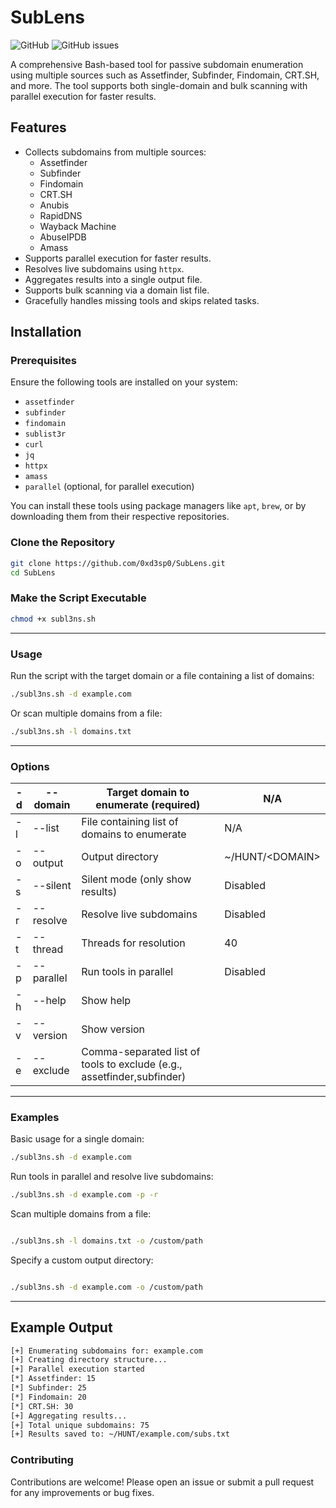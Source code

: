 # SubLens

![GitHub](https://img.shields.io/github/license/0xd3sp0/SubLens) ![GitHub issues](https://img.shields.io/github/issues/0xd3sp0/SubLens)

A comprehensive Bash-based tool for passive subdomain enumeration using multiple sources such as Assetfinder, Subfinder, Findomain, CRT.SH, and more. The tool supports both single-domain and bulk scanning with parallel execution for faster results.

## Features

- Collects subdomains from multiple sources:
  - Assetfinder
  - Subfinder
  - Findomain
  - CRT.SH
  - Anubis
  - RapidDNS
  - Wayback Machine
  - AbuseIPDB
  - Amass
- Supports parallel execution for faster results.
- Resolves live subdomains using `httpx`.
- Aggregates results into a single output file.
- Supports bulk scanning via a domain list file.
- Gracefully handles missing tools and skips related tasks.

## Installation

### Prerequisites

Ensure the following tools are installed on your system:

- `assetfinder`
- `subfinder`
- `findomain`
- `sublist3r`
- `curl`
- `jq`
- `httpx`
- `amass`
- `parallel` (optional, for parallel execution)

You can install these tools using package managers like `apt`, `brew`, or by downloading them from their respective repositories.

### Clone the Repository

```bash
git clone https://github.com/0xd3sp0/SubLens.git
cd SubLens
```

### Make the Script Executable
```bash
chmod +x subl3ns.sh
```
---
### Usage

Run the script with the target domain or a file containing a list of domains:

```bash
./subl3ns.sh -d example.com
```
Or scan multiple domains from a file:
```bash
./subl3ns.sh -l domains.txt
```
---

### Options
|-d |--domain   |Target domain to enumerate (required)       |N/A                  |
|---|-----------|--------------------------------------------|---------------------|
|-l | --list    |File containing list of domains to enumerate|N/A                  |
|-o | --output  |Output directory                            |~/HUNT/&lt;DOMAIN&gt;|
|-s | --silent  |Silent mode (only show results)             |Disabled             |
|-r | --resolve |Resolve live subdomains                     |Disabled             |
|-t | --thread  |Threads for resolution                      |40                   |
|-p | --parallel|Run tools in parallel                       |Disabled             |
|-h | --help    |Show help                                   |                     |
|-v | --version |Show version                                |                     |
|-e | --exclude |Comma-separated list of tools to exclude (e.g., assetfinder,subfinder)
---
### Examples
Basic usage for a single domain:
```bash
./subl3ns.sh -d example.com
```
Run tools in parallel and resolve live subdomains:
```bash
./subl3ns.sh -d example.com -p -r
```
Scan multiple domains from a file:
```bash

./subl3ns.sh -l domains.txt -o /custom/path
```
Specify a custom output directory:
```bash

./subl3ns.sh -d example.com -o /custom/path
```
---
## Example Output
```bash
[+] Enumerating subdomains for: example.com
[+] Creating directory structure...
[+] Parallel execution started
[*] Assetfinder: 15
[*] Subfinder: 25
[*] Findomain: 20
[*] CRT.SH: 30
[+] Aggregating results...
[+] Total unique subdomains: 75
[+] Results saved to: ~/HUNT/example.com/subs.txt
```

### Contributing
Contributions are welcome! Please open an issue or submit a pull request for any improvements or bug fixes.
